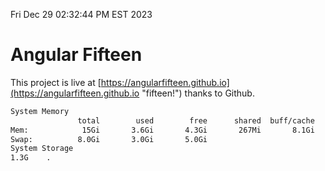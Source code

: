 Fri Dec 29 02:32:44 PM EST 2023

# Angular Fifteen


This project is live at [https://angularfifteen.github.io](https://angularfifteen.github.io "fifteen!") thanks to Github.

```bash
System Memory
               total        used        free      shared  buff/cache   available
Mem:            15Gi       3.6Gi       4.3Gi       267Mi       8.1Gi        11Gi
Swap:          8.0Gi       3.0Gi       5.0Gi
System Storage
1.3G	.
```
```bash
